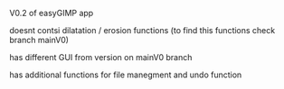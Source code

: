 V0.2 of easyGIMP app

doesnt contsi dilatation / erosion functions (to find this functions check branch mainV0)

has different GUI from version on mainV0 branch

has additional functions for file manegment and undo function
